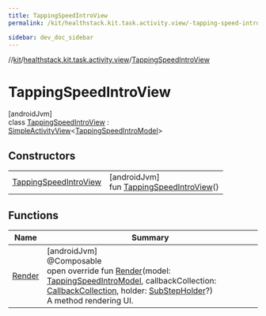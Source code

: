 ```yaml
---
title: TappingSpeedIntroView
permalink: /kit/healthstack.kit.task.activity.view/-tapping-speed-intro-view/index.html

sidebar: dev_doc_sidebar
---
```

//[kit](../../../kit.html)/[healthstack.kit.task.activity.view](../index.html)/[TappingSpeedIntroView](index.html)



# TappingSpeedIntroView



[androidJvm]\
class [TappingSpeedIntroView](index.html) : [SimpleActivityView](../../healthstack.kit.task.activity.view.common/-simple-activity-view/index.html)&lt;[TappingSpeedIntroModel](../../healthstack.kit.task.activity.model/-tapping-speed-intro-model/index.html)&gt;



## Constructors


| | |
|---|---|
| [TappingSpeedIntroView](-tapping-speed-intro-view.html) | [androidJvm]<br>fun [TappingSpeedIntroView](-tapping-speed-intro-view.html)() |


## Functions


| Name | Summary |
|---|---|
| [Render](-render.html) | [androidJvm]<br>@Composable<br>open override fun [Render](-render.html)(model: [TappingSpeedIntroModel](../../healthstack.kit.task.activity.model/-tapping-speed-intro-model/index.html), callbackCollection: [CallbackCollection](../../healthstack.kit.task.base/-callback-collection/index.html), holder: [SubStepHolder](../../healthstack.kit.task.survey.question/-sub-step-holder/index.html)?)<br>A method rendering UI. |


